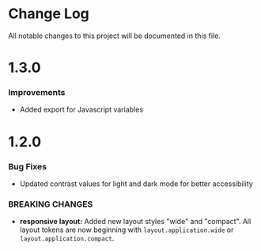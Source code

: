 # Change Log

All notable changes to this project will be documented in this file.

# 1.3.0

### Improvements
* Added export for Javascript variables

# 1.2.0

### Bug Fixes
* Updated contrast values for light and dark mode for better accessibility

### BREAKING CHANGES
* **responsive layout:** Added new layout styles "wide" and "compact". All layout tokens are now beginning with `layout.application.wide` or `layout.application.compact`.
